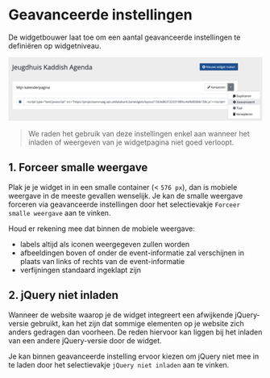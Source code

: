 # Geavanceerde instellingen

De widgetbouwer laat toe om een aantal geavanceerde instellingen te definiëren op widgetniveau.  

![geavanceerde-instellingen.png](<../assets/images/geavanceerde-instellingen.png>)

<!-- theme: warning -->
> We raden het gebruik van deze instellingen enkel aan wanneer het inladen of weergeven van je widgetpagina niet goed verloopt.

## 1. Forceer smalle weergave

Plak je je widget in in een smalle container (< `576 px`), dan is mobiele weergave in de meeste gevallen wenselijk. Je kan de smalle weergave forceren via geavanceerde instellingen door het selectievakje `Forceer smalle weergave` aan te vinken.

Houd er rekening mee dat binnen de mobiele weergave:
* labels altijd als iconen weergegeven zullen worden
* afbeeldingen boven of onder de event-informatie zal verschijnen in plaats van links of rechts van de event-informatie
* verfijningen standaard ingeklapt zijn

## 2. jQuery niet inladen

Wanneer de website waarop je de widget integreert een afwijkende jQuery-versie gebruikt, kan het zijn dat sommige elementen op je website zich anders gedragen dan voorheen. De reden hiervoor kan liggen bij het inladen van een andere jQuery-versie door de widget. 

Je kan binnen geavanceerde instelling ervoor kiezen om jQuery niet mee in te laden door het selectievakje `jQuery niet inladen` aan te vinken.
